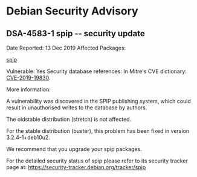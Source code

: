 
Debian Security Advisory
========================


DSA-4583-1 spip -- security update
----------------------------------



Date Reported:
13 Dec 2019
Affected Packages:

[spip](https://packages.debian.org/src:spip)

Vulnerable:
Yes
Security database references:
In Mitre's CVE dictionary: [CVE-2019-19830](https://security-tracker.debian.org/tracker/CVE-2019-19830).  

More information:

A vulnerability was discovered in the SPIP publishing system, which
could result in unauthorised writes to the database by authors.


The oldstable distribution (stretch) is not affected.


For the stable distribution (buster), this problem has been fixed in
version 3.2.4-1+deb10u2.


We recommend that you upgrade your spip packages.


For the detailed security status of spip please refer to
its security tracker page at:
<https://security-tracker.debian.org/tracker/spip>





